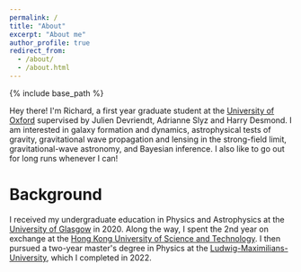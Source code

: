 ```yaml
---
permalink: /
title: "About"
excerpt: "About me"
author_profile: true
redirect_from:
  - /about/
  - /about.html
---
```


{% include base_path %}

Hey there! I'm Richard, a first year graduate student at the [University of Oxford](https://www.physics.ox.ac.uk/research/subdepartment/astrophysics) supervised by Julien Devriendt, Adrianne Slyz and Harry Desmond. I am interested in galaxy formation and dynamics, astrophysical tests of gravity, gravitational wave propagation and lensing in the strong-field limit, gravitational-wave astronomy, and Bayesian inference. I also like to go out for long runs whenever I can!


Background
======
I received my undergraduate education in Physics and Astrophysics at the [University of Glasgow](https://www.gla.ac.uk) in 2020. Along the way, I spent the 2nd year on exchange at the [Hong Kong University of Science and Technology](https://hkust.edu.hk/). I then pursued a two-year master's degree in Physics at the [Ludwig-Maximilians-University](https://www.en.uni-muenchen.de/), which I completed in 2022.
